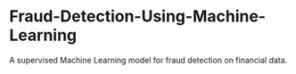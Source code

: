 # Fraud-Detection-Using-Machine-Learning
A supervised Machine Learning model for fraud detection on financial data.
